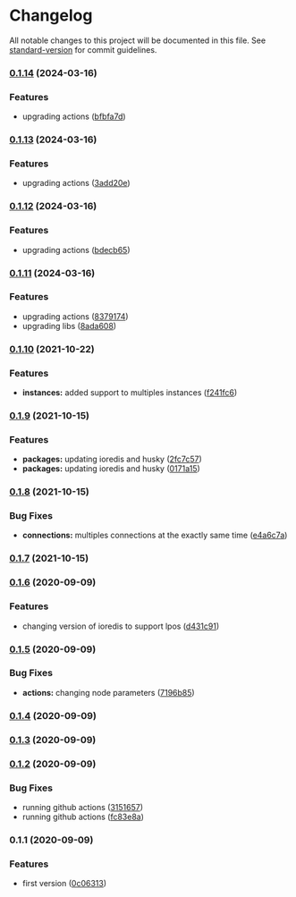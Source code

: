 # Changelog

All notable changes to this project will be documented in this file. See [standard-version](https://github.com/conventional-changelog/standard-version) for commit guidelines.

### [0.1.14](https://github.com/nsfilho/redis-connection/compare/v0.1.13...v0.1.14) (2024-03-16)


### Features

* upgrading actions ([bfbfa7d](https://github.com/nsfilho/redis-connection/commit/bfbfa7db9e729e52d3615920ce43eb95aa51ea6a))

### [0.1.13](https://github.com/nsfilho/redis-connection/compare/v0.1.12...v0.1.13) (2024-03-16)


### Features

* upgrading actions ([3add20e](https://github.com/nsfilho/redis-connection/commit/3add20eb1eb042d8e1439966dd285d05f5f8dd0e))

### [0.1.12](https://github.com/nsfilho/redis-connection/compare/v0.1.11...v0.1.12) (2024-03-16)


### Features

* upgrading actions ([bdecb65](https://github.com/nsfilho/redis-connection/commit/bdecb65dd977cde76883a42bf379b42f3e6ec126))

### [0.1.11](https://github.com/nsfilho/redis-connection/compare/v0.1.10...v0.1.11) (2024-03-16)


### Features

* upgrading actions ([8379174](https://github.com/nsfilho/redis-connection/commit/8379174e37637babe744bf22c6e391af45c3a096))
* upgrading libs ([8ada608](https://github.com/nsfilho/redis-connection/commit/8ada6089336acc606ed5d290d9db6a4d7a32046e))

### [0.1.10](https://github.com/nsfilho/redis-connection/compare/v0.1.9...v0.1.10) (2021-10-22)


### Features

* **instances:** added support to multiples instances ([f241fc6](https://github.com/nsfilho/redis-connection/commit/f241fc6266aa78b220b9f0e82cce330e4d090a26))

### [0.1.9](https://github.com/nsfilho/redis-connection/compare/v0.1.8...v0.1.9) (2021-10-15)


### Features

* **packages:** updating ioredis and husky ([2fc7c57](https://github.com/nsfilho/redis-connection/commit/2fc7c57969cd1a75947635fdfb81c93cf6ba297c))
* **packages:** updating ioredis and husky ([0171a15](https://github.com/nsfilho/redis-connection/commit/0171a15ca69fad8b95002a0b9c55d6b206802330))

### [0.1.8](https://github.com/nsfilho/redis-connection/compare/v0.1.7...v0.1.8) (2021-10-15)


### Bug Fixes

* **connections:** multiples connections at the exactly same time ([e4a6c7a](https://github.com/nsfilho/redis-connection/commit/e4a6c7af350f6db92475516ae31ddc266f549010))

### [0.1.7](https://github.com/nsfilho/redis-connection/compare/v0.1.6...v0.1.7) (2021-10-15)

### [0.1.6](https://github.com/nsfilho/redis-connection/compare/v0.1.5...v0.1.6) (2020-09-09)


### Features

* changing version of ioredis to support lpos ([d431c91](https://github.com/nsfilho/redis-connection/commit/d431c91ac6aa9e68aacda44001ab2c6b093ca086))

### [0.1.5](https://github.com/nsfilho/redis-connection/compare/v0.1.4...v0.1.5) (2020-09-09)


### Bug Fixes

* **actions:** changing node parameters ([7196b85](https://github.com/nsfilho/redis-connection/commit/7196b8580ed613aeb1e7a80cf43052638bb7dfe9))

### [0.1.4](https://github.com/nsfilho/redis-connection/compare/v0.1.3...v0.1.4) (2020-09-09)

### [0.1.3](https://github.com/nsfilho/redis/compare/v0.1.2...v0.1.3) (2020-09-09)

### [0.1.2](https://github.com/nsfilho/redis/compare/v0.1.1...v0.1.2) (2020-09-09)


### Bug Fixes

* running github actions ([3151657](https://github.com/nsfilho/redis/commit/3151657a00ea49fb39b838eb29f5a83a6a90fc49))
* running github actions ([fc83e8a](https://github.com/nsfilho/redis/commit/fc83e8af3197f61a79a4ef78a988a47295b7b410))

### 0.1.1 (2020-09-09)


### Features

* first version ([0c06313](https://github.com/nsfilho/redis/commit/0c0631324c605f8c76b50093af9d510b69022225))
